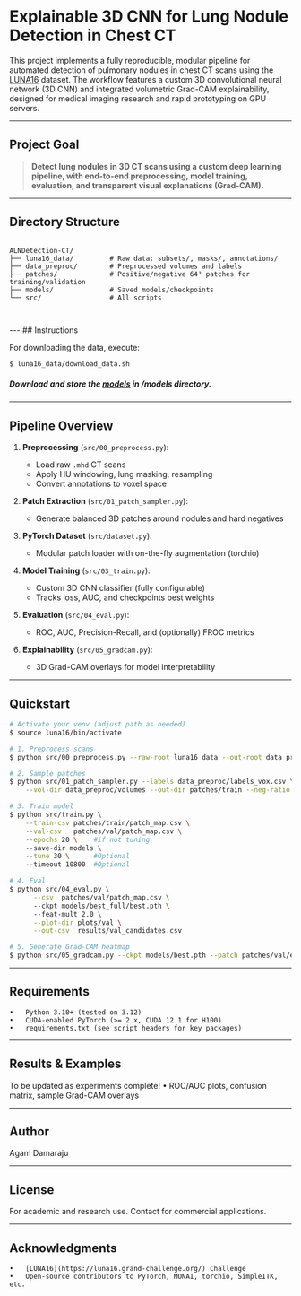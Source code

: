 # Explainable 3D CNN for Lung Nodule Detection in Chest CT

This project implements a fully reproducible, modular pipeline for automated detection of pulmonary nodules in chest CT scans using the [LUNA16](https://luna16.grand-challenge.org/) dataset. The workflow features a custom 3D convolutional neural network (3D CNN) and integrated volumetric Grad-CAM explainability, designed for medical imaging research and rapid prototyping on GPU servers.

---

## Project Goal

> **Detect lung nodules in 3D CT scans using a custom deep learning pipeline, with end-to-end preprocessing, model training, evaluation, and transparent visual explanations (Grad-CAM).**

---

## Directory Structure
<pre>
<code>
ALNDetection-CT/
├── luna16_data/         # Raw data: subsets/, masks/, annotations/
├── data_preproc/        # Preprocessed volumes and labels
├── patches/             # Positive/negative 64³ patches for training/validation
├── models/              # Saved models/checkpoints
└── src/                 # All scripts   
</pre>
</code>
---
## Instructions

For downloading the data, execute:
```bash
$ luna16_data/download_data.sh
```

##### Download and store the [models](https://drive.google.com/file/d/1J6gBrKX718Z7krtq6gy0pLIypQ6KaJif/view) in /models directory.
---

## Pipeline Overview

1. **Preprocessing** (`src/00_preprocess.py`):  
   - Load raw `.mhd` CT scans  
   - Apply HU windowing, lung masking, resampling  
   - Convert annotations to voxel space

2. **Patch Extraction** (`src/01_patch_sampler.py`):  
   - Generate balanced 3D patches around nodules and hard negatives

3. **PyTorch Dataset** (`src/dataset.py`):  
   - Modular patch loader with on-the-fly augmentation (torchio)

4. **Model Training** (`src/03_train.py`):  
   - Custom 3D CNN classifier (fully configurable)  
   - Tracks loss, AUC, and checkpoints best weights

5. **Evaluation** (`src/04_eval.py`):  
   - ROC, AUC, Precision-Recall, and (optionally) FROC metrics

6. **Explainability** (`src/05_gradcam.py`):  
   - 3D Grad-CAM overlays for model interpretability

---

## Quickstart

```bash
# Activate your venv (adjust path as needed)
$ source luna16/bin/activate

# 1. Preprocess scans
$ python src/00_preprocess.py --raw-root luna16_data --out-root data_preproc

# 2. Sample patches
$ python src/01_patch_sampler.py --labels data_preproc/labels_vox.csv \
    --vol-dir data_preproc/volumes --out-dir patches/train --neg-ratio 1

# 3. Train model
$ python src/train.py \
    --train-csv patches/train/patch_map.csv \
    --val-csv   patches/val/patch_map.csv \
    --epochs 20 \    #if not tuning
    --save-dir models \
    --tune 30 \      #Optional
    --timeout 10800  #Optional

# 4. Eval
$ python src/04_eval.py \
      --csv  patches/val/patch_map.csv \     
      --ckpt models/best_full/best.pth \    
      --feat-mult 2.0 \
      --plot-dir plots/val \
      --out-csv  results/val_candidates.csv

# 5. Generate Grad-CAM heatmap
$ python src/05_gradcam.py --ckpt models/best.pth --patch patches/val/example_pos.npy
```
---

## Requirements
	•	Python 3.10+ (tested on 3.12)
	•	CUDA-enabled PyTorch (>= 2.x, CUDA 12.1 for H100)
	•	requirements.txt (see script headers for key packages)

---

## Results & Examples

To be updated as experiments complete!
	•	ROC/AUC plots, confusion matrix, sample Grad-CAM overlays

---

## Author
Agam Damaraju

---

## License

For academic and research use.
Contact for commercial applications.

---

## Acknowledgments
	•	[LUNA16](https://luna16.grand-challenge.org/) Challenge
	•	Open-source contributors to PyTorch, MONAI, torchio, SimpleITK, etc.
